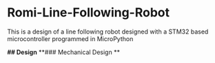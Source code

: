 # Romi-Line-Following-Robot
This is a design of a line following robot designed with a STM32 based microcontroller programmed in MicroPython

**## Design**
**### Mechanical Design **

